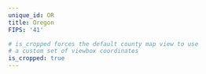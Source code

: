 ```yaml
---
unique_id: OR
title: Oregon
FIPS: '41'

# is_cropped forces the default county map view to use
# a custom set of viewbox coordinates
is_cropped: true
---
```

